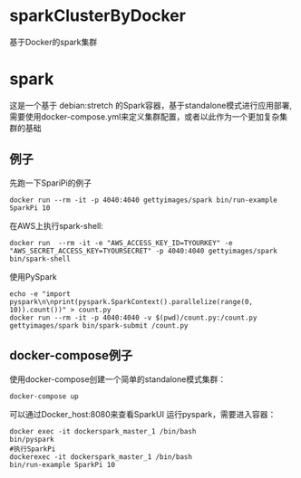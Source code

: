 # sparkClusterByDocker
基于Docker的spark集群



# spark
这是一个基于 debian:stretch 的Spark容器，基于standalone模式进行应用部署,需要使用docker-compose.yml来定义集群配置，或者以此作为一个更加复杂集群的基础


## 例子

先跑一下SpariPi的例子

	docker run --rm -it -p 4040:4040 gettyimages/spark bin/run-example SparkPi 10

在AWS上执行spark-shell:

	docker run  --rm -it -e "AWS_ACCESS_KEY_ID=TYOURKEY" -e "AWS_SECRET_ACCESS_KEY=TYOURSECRET" -p 4040:4040 gettyimages/spark bin/spark-shell


使用PySpark

    echo -e "import pyspark\n\nprint(pyspark.SparkContext().parallelize(range(0, 10)).count())" > count.py
    docker run --rm -it -p 4040:4040 -v $(pwd)/count.py:/count.py gettyimages/spark bin/spark-submit /count.py

## docker-compose例子

使用docker-compose创建一个简单的standalone模式集群：

	docker-compose up

可以通过Docker_host:8080来查看SparkUI
运行pyspark，需要进入容器：

	docker exec -it dockerspark_master_1 /bin/bash
	bin/pyspark
	#执行SparkPi
	dockerexec -it dockerspark_master_1 /bin/bash
	bin/run-example SparkPi 10
